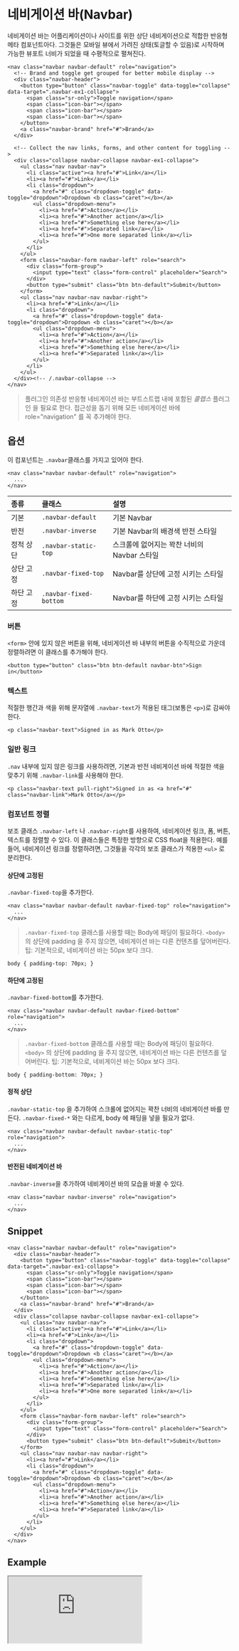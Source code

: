 <!--
{
    "id": 4207,
    "title": "네비게이션 바(Navbar)",
    "outline": "네비게이션 바는 어플리케이션이나 사이트를 위한 상단 네비게이션으로 적합한 반응형 메타 컴포넌트아다. ",
    "tags": ["widget", "component"],
    "order": [4, 2, 7],
    "thumbnail": "4.2.07.navbar.png"
}
-->

# 네비게이션 바(Navbar)

네비게이션 바는 어플리케이션이나 사이트를 위한 상단 네비게이션으로 적합한 반응형 메타 컴포넌트아다.
그것들은 모바일 뷰에서 가려진 상태(토글할 수 있음)로 시작하며 가능한 뷰포트 너비가 되었을 때 수평적으로 펼쳐진다.

```
<nav class="navbar navbar-default" role="navigation">
  <!-- Brand and toggle get grouped for better mobile display -->
  <div class="navbar-header">
    <button type="button" class="navbar-toggle" data-toggle="collapse" data-target=".navbar-ex1-collapse">
      <span class="sr-only">Toggle navigation</span>
      <span class="icon-bar"></span>
      <span class="icon-bar"></span>
      <span class="icon-bar"></span>
    </button>
    <a class="navbar-brand" href="#">Brand</a>
  </div>

  <!-- Collect the nav links, forms, and other content for toggling -->
  <div class="collapse navbar-collapse navbar-ex1-collapse">
    <ul class="nav navbar-nav">
      <li class="active"><a href="#">Link</a></li>
      <li><a href="#">Link</a></li>
      <li class="dropdown">
        <a href="#" class="dropdown-toggle" data-toggle="dropdown">Dropdown <b class="caret"></b></a>
        <ul class="dropdown-menu">
          <li><a href="#">Action</a></li>
          <li><a href="#">Another action</a></li>
          <li><a href="#">Something else here</a></li>
          <li><a href="#">Separated link</a></li>
          <li><a href="#">One more separated link</a></li>
        </ul>
      </li>
    </ul>
    <form class="navbar-form navbar-left" role="search">
      <div class="form-group">
        <input type="text" class="form-control" placeholder="Search">
      </div>
      <button type="submit" class="btn btn-default">Submit</button>
    </form>
    <ul class="nav navbar-nav navbar-right">
      <li><a href="#">Link</a></li>
      <li class="dropdown">
        <a href="#" class="dropdown-toggle" data-toggle="dropdown">Dropdown <b class="caret"></b></a>
        <ul class="dropdown-menu">
          <li><a href="#">Action</a></li>
          <li><a href="#">Another action</a></li>
          <li><a href="#">Something else here</a></li>
          <li><a href="#">Separated link</a></li>
        </ul>
      </li>
    </ul>
  </div><!-- /.navbar-collapse -->
</nav>
```

> 플러그인 의존성 반응형 네비게이션 바는 부트스트랩 내에 포함된 *콜랩스* 플러그인 을 필요로 한다.
> 접근성을 돕기 위해 모든 네비게이션 바에 role="navigation" 를 꼭 추가해야 한다.

## 옵션
이 컴포넌트는 `.navbar`클래스를 가지고 있어야 한다.

```
<nav class="navbar navbar-default" role="navigation">
  ...
</nav>
```

종류 | 클래스 | 설명
:-- | :-- | :--
기본 | `.navbar-default` | 기본 Navbar
반전 | `.navbar-inverse` | 기본 Navbar의 배경색 반전 스타일
정적 상단 | `.navbar-static-top` | 스크롤에 없어지는 꽉찬 너비의 Navbar 스타일
상단 고정 | `.navbar-fixed-top` | Navbar를 상단에 고정 시키는 스타일
하단 고정 | `.navbar-fixed-bottom` | Navbar를 하단에 고정 시키는 스타일

### 버튼
`<form>` 안에 있지 않은 버튼을 위해, 네비게이션 바 내부의 버튼을 수직적으로 가운데 정렬하려면 이 클래스를 추가해야 한다.

```
<button type="button" class="btn btn-default navbar-btn">Sign in</button>
```

### 텍스트
적절한 행간과 색을 위해 문자열에 `.navbar-text`가 적용된 태그(보통은 `<p>`)로 감싸야 한다.

```
<p class="navbar-text">Signed in as Mark Otto</p>
```

### 일반 링크
`.nav` 내부에 있지 않은 링크를 사용하려면, 기본과 반전 네비게이션 바에 적절한 색을 맞추기 위해 `.navbar-link`를 사용해야 한다.

```
<p class="navbar-text pull-right">Signed in as <a href="#" class="navbar-link">Mark Otto</a></p>
```

### 컴포넌트 정렬
보조 클래스 `.navbar-left` 나 `.navbar-right`를 사용하여, 네비게이션 링크, 폼, 버튼, 텍스트를 정렬할 수 있다. 이 클래스들은 특정한 방향으로
CSS float을 적용한다. 예를 들어, 네비게이션 링크를 정렬하려면, 그것들을 각각의 보조 클래스가 적용한 `<ul>` 로 분리한다.

#### 상단에 고정된
`.navbar-fixed-top`을 추가한다.

```
<nav class="navbar navbar-default navbar-fixed-top" role="navigation">
  ...
</nav>
```

> `.navbar-fixed-top` 클래스를 사용할 때는 Body에 패딩이 필요하다.
`<body>` 의 상단에 padding 을 주지 않으면, 네비게이션 바는 다른 컨텐츠를 덮어버린다. 팁: 기본적으로, 네비게이션 바는 50px 보다 크다.
```
body { padding-top: 70px; }
```

#### 하단에 고정된
`.navbar-fixed-bottom`를 추가한다.

```
<nav class="navbar navbar-default navbar-fixed-bottom" role="navigation">
  ...
</nav>
```

> `.navbar-fixed-bottom` 클래스를 사용할 때는 Body에 패딩이 필요하다.
`<body>` 의 상단에 padding 을 주지 않으면, 네비게이션 바는 다른 컨텐츠를 덮어버린다. 팁: 기본적으로, 네비게이션 바는 50px 보다 크다.
```
body { padding-bottom: 70px; }
```

#### 정적 상단
`.navbar-static-top` 을 추가하여 스크롤에 없어지는 꽉찬 너비의 네비게이션 바를 만든다. `.navbar-fixed-*` 와는 다르게, body 에 패딩을 넣을 필요가 없다.

```
<nav class="navbar navbar-default navbar-static-top" role="navigation">
  ...
</nav>
```

#### 반전된 네비게이션 바
`.navbar-inverse`을 추가하여 네비게이션 바의 모습을 바꿀 수 있다.

```
<nav class="navbar navbar-inverse" role="navigation">
  ...
</nav>
```

## Snippet
```
<nav class="navbar navbar-default" role="navigation">
  <div class="navbar-header">
    <button type="button" class="navbar-toggle" data-toggle="collapse" data-target=".navbar-ex1-collapse">
      <span class="sr-only">Toggle navigation</span>
      <span class="icon-bar"></span>
      <span class="icon-bar"></span>
      <span class="icon-bar"></span>
    </button>
    <a class="navbar-brand" href="#">Brand</a>
  </div>
  <div class="collapse navbar-collapse navbar-ex1-collapse">
    <ul class="nav navbar-nav">
      <li class="active"><a href="#">Link</a></li>
      <li><a href="#">Link</a></li>
      <li class="dropdown">
        <a href="#" class="dropdown-toggle" data-toggle="dropdown">Dropdown <b class="caret"></b></a>
        <ul class="dropdown-menu">
          <li><a href="#">Action</a></li>
          <li><a href="#">Another action</a></li>
          <li><a href="#">Something else here</a></li>
          <li><a href="#">Separated link</a></li>
          <li><a href="#">One more separated link</a></li>
        </ul>
      </li>
    </ul>
    <form class="navbar-form navbar-left" role="search">
      <div class="form-group">
        <input type="text" class="form-control" placeholder="Search">
      </div>
      <button type="submit" class="btn btn-default">Submit</button>
    </form>
    <ul class="nav navbar-nav navbar-right">
      <li><a href="#">Link</a></li>
      <li class="dropdown">
        <a href="#" class="dropdown-toggle" data-toggle="dropdown">Dropdown <b class="caret"></b></a>
        <ul class="dropdown-menu">
          <li><a href="#">Action</a></li>
          <li><a href="#">Another action</a></li>
          <li><a href="#">Something else here</a></li>
          <li><a href="#">Separated link</a></li>
        </ul>
      </li>
    </ul>
  </div>
</nav>
```

## Example

<!--
<p data-height="268" data-theme-id="1127" data-slug-hash="ylxBC" data-user="azamara" data-default-tab="result" class='codepen'>See the Pen <a href='http://codepen.io/azamara/pen/ylxBC'>Cornerstone Navbar</a> by William (<a href='http://codepen.io/azamara'>@azamara</a>) on <a href='http://codepen.io'>CodePen</a></p>
<script async src="http://codepen.io/assets/embed/ei.js"></script>
-->

<iframe class="jsbin-livecode" src="http://jsbin.com/IqOComE/latest/embed?html,css,output"></iframe>